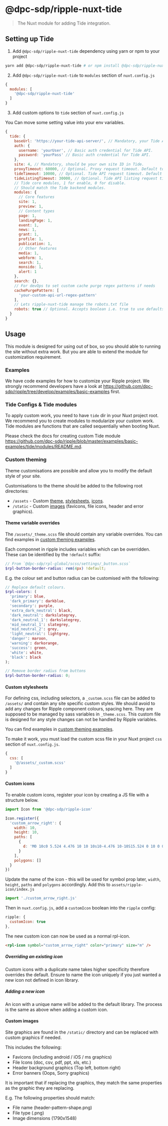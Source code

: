 # @dpc-sdp/ripple-nuxt-tide

> The Nuxt module for adding Tide integration.

## Setting up Tide

1. Add `@dpc-sdp/ripple-nuxt-tide` dependency using yarn or npm to your project

```bash
yarn add @dpc-sdp/ripple-nuxt-tide # or npm install @dpc-sdp/ripple-nuxt-tide
```

2. Add `@dpc-sdp/ripple-nuxt-tide` to `modules` section of `nuxt.config.js`

```js
{
  modules: [
    '@dpc-sdp/ripple-nuxt-tide'
  ]
}
```

3. Add custom options to `tide` section of `nuxt.config.js`

You Can move some setting value into your env variables.

```js
{
  tide: {
    baseUrl: 'https://your-tide-api-server/', // Mandatory, your Tide API base URL, with a slash in the end.
    auth: {
      username: 'yourUser', // Basic auth credential for Tide API.
      password: 'yourPass' // Basic auth credential for Tide API.
    },
    site: 4, // Mandatory, should be your own site ID in Tide.
    proxyTimeout: 60000, // Optional. Proxy request timeout. Default to 60s.
    tideTimeout: 10000, // Optional. Tide API request timeout. Default to 10s.
    tideListingTimeout: 30000, // Optional. Tide API listing request timeout. Default to 30s.
    // Tide core modules, 1 for enable, 0 for disable.
    // Should match the Tide backend modules.
    modules: {
      // Core features
      site: 1,
      preview: 1,
      // Content types
      page: 1,
      landingPage: 1,
      event: 1,
      news: 1,
      grant: 1,
      profile: 1,
      publication: 1,
      // Other features
      media: 1,
      webform: 1,
      search: 1,
      monsido: 1,
      alert: 1
    },
    search: {},
    // For devOps to set custom cache purge regex patterns if needs
    cachePurgePattern: [
      'your-custom-api-url-regex-pattern'
    ],
    // Lets ripple-nuxt-tide manage the robots.txt file
    robots: true // Optional. Accepts boolean i.e. true to use defaults, an object or an array or objects.
  }
}
```

## Usage

This module is designed for using out of box, so you should able to running the
site without extra work. But you are able to extend the module for
customization requirement.

### Examples

We have code examples for how to customize your Ripple project. We strongly recommend developers have a look at https://github.com/dpc-sdp/ripple/tree/develop/examples/basic-examples first.

### Tide Configs & Tide modules

To apply custom work, you need to have `tide` dir in your Nuxt project root.
We recommend you to create modules to modularize your custom work. Tide modules are functions that are called sequentially when booting Nuxt.

Please check the docs for creating custom Tide module https://github.com/dpc-sdp/ripple/blob/master/examples/basic-examples/tide/modules/README.md.

### Custom theming

Theme customisations are possible and allow you to modify the default style of
your site.

Customisations to the theme should be added to the following root directories:

- `/assets` - Custom [theme](#Theme-variable-overrides), [stylesheets](#Custom-stylesheets), [icons](#Custom-icons).
- `/static` - Custom [images](#Custom-images) (favicons, file icons, header and error graphics).

#### Theme variable overrides

The `/assets/_theme.scss` file should contain any variable overrides. You can find
examples in [custom theming examples](#Custom-theming-examples).

Each componnet in ripple includes variables which can be overridden.
These can be identified by the `!default` suffix:

```scss
// From `@dpc-sdp/rpl-global/scss/settings/_button.scss`
$rpl-button-border-radius: rem(4px) !default;
```

E.g. the colour set and button radius can be customised with the following:

```scss
// Replace default colours.
$rpl-colors: (
  'primary': blue,
  'dark_primary': darkblue,
  'secondary': purple,
  'extra_dark_neutral': black,
  'dark_neutral': darkslategrey,
  'dark_neutral_1': darkslategrey,
  'mid_neutral_1': slategrey,
  'mid_neutral_2': grey,
  'light_neutral': lightgrey,
  'danger': maroon,
  'warning': darkorange,
  'success': green,
  'white': white,
  'black': black
);

// Remove border radius from buttons
$rpl-button-border-radius: 0;
```

#### Custom stylesheets

For defining css, including selectors, a `_custom.scss` file can be added to
`/assets/` and contain any site specific custom styles.
We should avoid to add any changes for Ripple component colours, spacing here.
They are supposed to be managed by sass variables in `_theme.scss`.
This custom file is designed for any style changes can not be handled by Ripple variables.

You can find examples in [custom theming examples](#Custom-theming-examples).

To make it work, you must load the custom scss file in your Nuxt project `css` section of `nuxt.config.js`.

```Javascript
{
  css: [
    '@/assets/_custom.scss'
  ]
}
```

#### Custom icons

To enable custom icons, register your icon by creating a JS file with a structure below.

```Javascript
import Icon from '@dpc-sdp/ripple-icon'

Icon.register({
  'custom_arrow_right': {
    width: 10,
    height: 10,
    paths: [
      {
        d: 'M0 10c0 5.524 4.476 10 10 10s10-4.476 10-10S15.524 0 10 0 0 4.476 0 10zm18.065 0A8.062 8.062 0 0110 18.065 8.062 8.062 0 011.935 10 8.062 8.062 0 0110 1.935 8.062 8.062 0 0118.065 10zM10.44 4.762l4.895 4.895c.19.19.19.496 0 .686l-4.895 4.895a.484.484 0 01-.686 0l-.79-.79a.483.483 0 01.008-.694l2.834-2.706H5.323a.485.485 0 01-.484-.483v-1.13c0-.266.217-.483.484-.483h6.483L8.972 6.246a.483.483 0 01-.008-.694l.79-.79c.19-.19.496-.19.686 0z'
      }
    ],
    polygons: []
  }
})
```

Update the name of the icon - this will be used for symbol prop later, `width`, `height`, `paths` and `polygons` accordingly.
Add this to `assets/ripple-icon/index.js`

```javascript
import './custom_arrow_right.js'
```

Then in `nuxt.config.js`, add a `customIcon` boolean into the `ripple` config:

```js
ripple: {
  customIcon: true
},
```

The new custom icon can now be used as a normal rpl-icon.
```html
<rpl-icon symbol="custom_arrow_right" color="primary" size="m" />
```
##### Overriding an existing icon

Custom icons with a duplicate name takes higher specificity therefore overrides the default.
Ensure to name the icon uniquely if you just wanted a new icon not defined in icon library.

##### Adding a new icon

An icon with a unique name will be added to the default library.
The process is the same as above when adding a custom icon.

#### Custom images

Site graphics are found in the `/static/` directory and can be replaced with
custom graphics if needed.

This includes the following:

- Favicons (including android / iOS / ms graphics)
- File Icons (doc, csv, pdf, ppt, xls, etc.)
- Header background graphics (Top left, bottom right)
- Error banners (Oops, Sorry graphics)

It is important that if replacing the graphics, they match the same properties
as the graphic they are replacing.

E.g. The following properties should match:

- File name (header-pattern-shape.png)
- File type (.png)
- Image dimensions (1790x1548)
